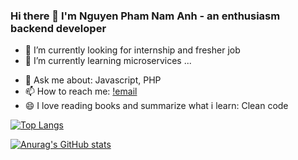 ### Hi there 👋 I'm Nguyen Pham Nam Anh - an enthusiasm backend developer

- 🔭 I’m currently looking for internship and fresher job
- 🌱 I’m currently learning microservices ...

<!-- - 🤔 I’m looking for help with ... -->
- 💬 Ask me about: Javascript, PHP 
- 📫 How to reach me: [!email](namvietanh2002@gmail.com) 
- 😄 I love reading books and summarize what i learn: Clean code
<!-- - ⚡ Fun fact: ... -->

[![Top Langs](https://github-readme-stats.vercel.app/api/top-langs/?username=namvietanh1902&theme=radical&langs_count=8)](https://github.com/anuraghazra/github-readme-stats)

[![Anurag's GitHub stats](https://github-readme-stats.vercel.app/api?username=namvietanh1902&theme=radical)](https://github.com/anuraghazra/github-readme-stats)
